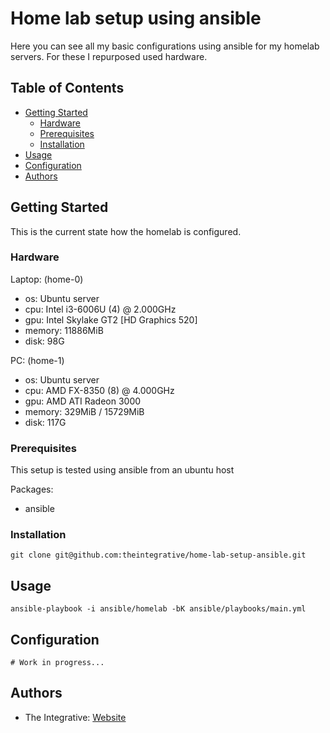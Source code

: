 # Home lab setup using ansible 

Here you can see all my basic configurations using ansible for my homelab servers. For these I repurposed used hardware.

## Table of Contents

- [Getting Started](#getting-started)
  - [Hardware](#hardware)
  - [Prerequisites](#prerequisites)
  - [Installation](#installation)
- [Usage](#usage)
- [Configuration](#configuration)
- [Authors](#authors)

## Getting Started

This is the current state how the homelab is configured. 

### Hardware

Laptop: (home-0) 
- os: Ubuntu server
- cpu: Intel i3-6006U (4) @ 2.000GHz
- gpu: Intel Skylake GT2 [HD Graphics 520] 
- memory: 11886MiB          
- disk: 98G

PC: (home-1)
- os: Ubuntu server
- cpu: AMD FX-8350 (8) @ 4.000GHz
- gpu: AMD ATI Radeon 3000 
- memory: 329MiB / 15729MiB 
- disk: 117G

### Prerequisites
This setup is tested using ansible from an ubuntu host

Packages:
- ansible

### Installation

``` shell
git clone git@github.com:theintegrative/home-lab-setup-ansible.git
```

## Usage

```
ansible-playbook -i ansible/homelab -bK ansible/playbooks/main.yml
```

## Configuration

``` shell
# Work in progress...
```

## Authors

- The Integrative: [Website](https://github.com/theintegrative)
